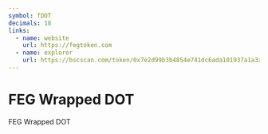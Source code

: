 ```yaml
---
symbol: fDOT
decimals: 18
links:
  - name: website
    url: https://fegtoken.com
  - name: explorer
    url: https://bscscan.com/token/0x7e2d99b3b4854e741dc6ada101937a1a3aab861e
---
```


# FEG Wrapped DOT

FEG Wrapped DOT
